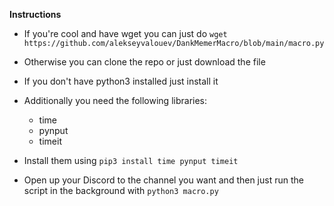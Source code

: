 **Instructions**

* If you're cool and have wget you can just do `wget https://github.com/alekseyvalouev/DankMemerMacro/blob/main/macro.py`

* Otherwise you can clone the repo or just download the file

* If you don't have python3 installed just install it

* Additionally you need the following libraries:
	* time
	* pynput
	* timeit

* Install them using `pip3 install time pynput timeit`

* Open up your Discord to the channel you want and then just run the script in the background with `python3 macro.py`

